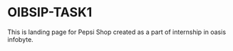 # OIBSIP-TASK1
This is landing page for Pepsi Shop created as a part of internship in oasis infobyte.
